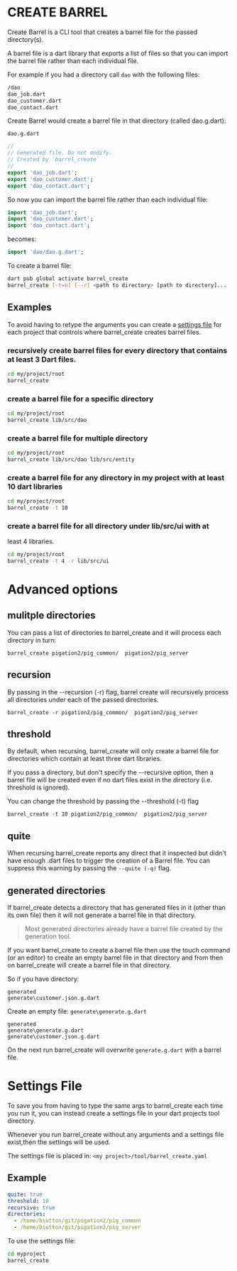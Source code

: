 # CREATE BARREL

Create Barrel is a CLI tool that creates a barrel file for the passed
 directory(s).

 A barrel file is a dart library that exports a list of files so that
 you can import the barrel file rather than each individual file.


For example if you had a directory call `dao` with the following files:

```bash
/dao
dao_job.dart
dao_customer.dart
dao_contact.dart
```

Create Barrel would create a barrel file in that directory (called dao.g.dart):

`dao.g.dart`
```dart
//
// Generated file. Do not modify.
// Created by `barrel_create`
//
export 'dao_job.dart';
export 'dao_customer.dart';
export 'dao_contact.dart';
```

So now you can import the barrel file rather than each individual file:

```dart
import 'dao_job.dart';
import 'dao_customer.dart';
import 'dao_contact.dart';
```
becomes:

```dart
import 'dao/dao.g.dart';
```
 
To create a barrel file:

```bash
dart pub global activate barrel_create
barrel_create [-t=n] [--r] <path to directory> [path to directory]...
```

## Examples

To avoid having to retype the arguments you can create a [settings file](#settings-file) for each
project that controls where barrel_create creates barrel files.


### recursively create barrel files for every directory that contains at least 3 Dart files.

```bash
cd my/project/root
barrel_create 
```

### create a barrel file for a specific directory
```bash
cd my/project/root
barrel_create lib/src/dao
```

### create a barrel file for multiple directory
```bash
cd my/project/root
barrel_create lib/src/dao lib/src/entity
```

### create a barrel file for any directory in my project with at least 10 dart libraries
```bash
cd my/project/root
barrel_create -t 10 
```
### create a barrel file for all directory under lib/src/ui with at
least 4 libraries.
```bash
cd my/project/root
barrel_create -t 4 -r lib/src/ui
```

# Advanced options

## mulitple directories

You can pass a list of directories to barrel_create and it will
process each directory in turn:

```
barrel_create pigation2/pig_common/  pigation2/pig_server
```

## recursion

By passing in the --recursion (-r) flag, barrel create will recursively process
all directories under each of the passed directories.

```
barrel_create -r pigation2/pig_common/  pigation2/pig_server
```

## threshold
By default, when recursing, barrel_create will only create a barrel file for directories
which contain at least three dart libraries.

If you pass a directory, but don't specify the --recursive option, then a barrel
file will be created even if no dart files exist in the directory (i.e. threshold is ignored).

You can change the threshold by passing the --threshold (-t) flag

```
barrel_create -t 10 pigation2/pig_common/  pigation2/pig_server
```

## quite
When recursing barrel_create reports any direct that it inspected but didn't have enough .dart files to trigger the creation of a Barrel file. You can suppress this
warning by passing the `--quite (-q)` flag.

## generated directories
If barrel_create detects a directory that has generated files in it (other than its own file)
then it will not generate a barrel file in that directory.

> Most generated directories already have a barrel file created
by the generation tool.

If you want barrel_create to create a barrel file then use the touch command (or an editor) to
create an empty barrel file in that directory and from then on barrel_create
will create a barrel file in that directory.

So if you have directory:

```
generated
generate\customer.json.g.dart
```

Create an empty file:
`generate\generate.g.dart`

```
generated
generate\generate.g.dart
generate\customer.json.g.dart
```

On the next run barrel_create will overwrite `generate.g.dart` with a barrel
file.


# Settings File
To save you from having to type the same args to barrel_create each time you 
run it, you can instead create a settings file in your dart projects
tool directory.

Whenever you run barrel_create without any arguments and a settings file exist,then the settings will be used.

The settings file is placed in:
`<my project>/tool/barrel_create.yaml`

## Example

```yaml
quite: true
threshold: 10
recursive: true
directories:
  - /home/bsutton/git/pigation2/pig_common
  - /home/bsutton/git/pigation2/pig_server
```

To use the settings file:

```bash
cd myproject
barrel_create
```